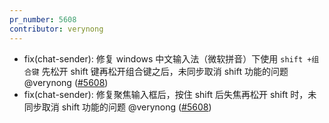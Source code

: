 ```yaml
---
pr_number: 5608
contributor: verynong
---
```


- fix(chat-sender): 修复 windows 中文输入法（微软拼音）下使用 `shift +组合键` 先松开 shift 键再松开组合键之后，未同步取消 shift 功能的问题 @verynong ([#5608](https://github.com/Tencent/tdesign-vue-next/pull/5608))
- fix(chat-sender): 修复聚焦输入框后，按住 shift 后失焦再松开 shift 时，未同步取消 shift 功能的问题 @verynong ([#5608](https://github.com/Tencent/tdesign-vue-next/pull/5608))
